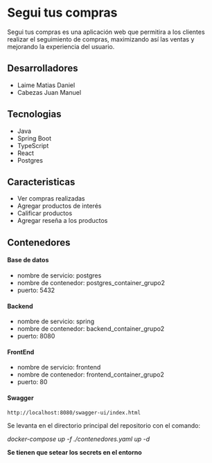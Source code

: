 # Segui tus compras

Segui tus compras es una aplicación web que permitira a los clientes realizar el seguimiento de compras, maximizando así las ventas y mejorando la experiencia del usuario.

## Desarrolladores

- Laime Matias Daniel
- Cabezas Juan Manuel

## Tecnologias

* Java
* Spring Boot
* TypeScript
* React
* Postgres

## Caracteristicas

- Ver compras realizadas
- Agregar productos de interés
- Calificar productos
- Agregar reseña a los productos

## Contenedores 
  #### Base de datos
  - nombre de servicio: postgres
  - nombre de contenedor: postgres_container_grupo2 
  - puerto: 5432

  #### Backend
  - nombre de servicio: spring
  - nombre de contenedor: backend_container_grupo2 
  - puerto: 8080

  #### FrontEnd
  - nombre de servicio: frontend
  - nombre de contenedor: frontend_container_grupo2
  - puerto: 80

  #### Swagger 
    http://localhost:8080/swagger-ui/index.html

  Se levanta en el directorio principal del repositorio con el comando:   
  
  *docker-compose up -f ./contenedores.yaml up -d*


  **Se tienen que setear los secrets en el entorno**
